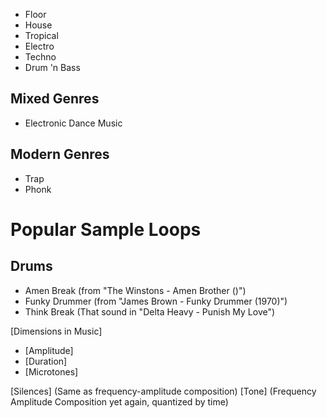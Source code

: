 - Floor
- House
- Tropical
- Electro
- Techno
- Drum 'n Bass
## Mixed Genres
- Electronic Dance Music
## Modern Genres
- Trap
- Phonk

# Popular Sample Loops
## Drums
- Amen Break (from "The Winstons - Amen Brother ()")
- Funky Drummer (from "James Brown - Funky Drummer (1970)")
- Think Break (That sound in "Delta Heavy - Punish My Love")

[Dimensions in Music]
- [Amplitude]
- [Duration]
- [Microtones]

[Silences] (Same as frequency-amplitude composition)
[Tone] (Frequency Amplitude Composition yet again, quantized by time)